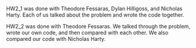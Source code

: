 HW2_1 was done with Theodore Fessaras, Dylan Hilligoss, and Nicholas Harty.
Each of us talked about the problem and wrote the code together.

HW2_2 was done with Theodore Fessaras. We talked through the problem, wrote our own code, and then compared with each other. 
We also compared our code with Nicholas Harty.
